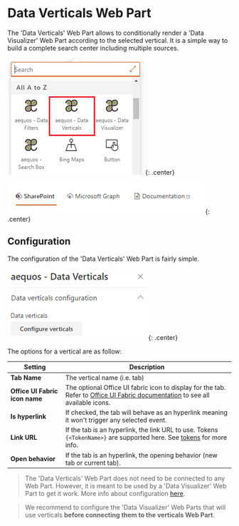 # Data Verticals Web Part

The 'Data Verticals' Web Part allows to conditionally render a 'Data Visualizer' Web Part according to the selected vertical. It is a simple way to build a complete search center including multiple sources.

!["aequos Data Verticals Web Part"](../../assets/webparts/data_verticals/data_verticals_wp_picker.png){: .center}

!["aequos Data Verticals Web Part"](../../assets/webparts/data_verticals/data_verticals_wp_default.png){: .center} 

## Configuration

The configuration of the 'Data Verticals' Web Part is fairly simple.

!["Verticals configuration"](../../assets/webparts/data_verticals/configure_verticals.png){: .center} 

The options for a vertical are as follow:

| **Setting** | **Description** |
|------------|-----------------|
| **Tab Name** | The vertical name (i.e. tab) 
| **Office UI Fabric icon name** | The optional Office UI fabric icon to display for the tab. Refer to [Office UI Fabric documentation](https://developer.microsoft.com/en-us/fluentui#/styles/web/icons) to see all available icons.
| **Is hyperlink** | If checked, the tab will behave as an hyperlink meaning it won't trigger any selected event.
| **Link URL** | If the tab is an hyperlink, the link URL to use. Tokens `{<TokenName>}` are supported here. See [tokens](../data-visualizer/tokens.md) for more info.
| **Open behavior** | If the tab is an hyperlink, the opening behavior (new tab or current tab).

> The 'Data Verticals' Web Part does not need to be connected to any Web Part. However, it is meant to be used by a 'Data Visualizer' Web Part to get it work. More info about configuration [here](../data-visualizer/connections/index.md).

> We recommend to configure the 'Data Visualizer' Web Parts that will use verticals **before connecting them to the verticals Web Part**.